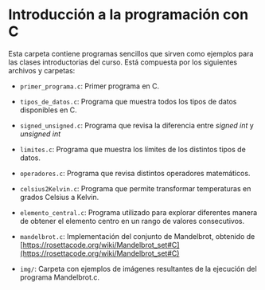 # Introducción a la programación con C

Esta carpeta contiene programas sencillos que sirven como ejemplos para las
clases introductorias del curso. Está compuesta por los siguientes archivos y
carpetas:

 - `primer_programa.c`: Primer programa en C.

 - `tipos_de_datos.c`: Programa que muestra todos los tipos de datos disponibles
   en C.

 - `signed_unsigned.c`: Programa que revisa la diferencia entre *signed int* y
   *unsigned int*

 - `limites.c`: Programa que muestra los límites de los distintos tipos de datos.

 - `operadores.c`: Programa que revisa distintos operadores matemáticos.

 - `celsius2Kelvin.c`: Programa que permite transformar temperaturas en grados
   Celsius a Kelvin.

 - `elemento_central.c`: Programa utilizado para explorar diferentes manera de
   obtener el elemento centro en un rango de valores consecutivos.

 - `mandelbrot.c`: Implementación del conjunto de Mandelbrot, obtenido de
   [https://rosettacode.org/wiki/Mandelbrot_set#C](https://rosettacode.org/wiki/Mandelbrot_set#C)

 - `img/`: Carpeta con ejemplos de imágenes resultantes de la ejecución del
   programa Mandelbrot.c.	
